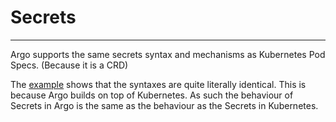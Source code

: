 # Secrets
---
Argo supports the same secrets syntax and mechanisms as Kubernetes Pod Specs. (Because it is a CRD)

The [example](example-wf.yml) shows that the syntaxes are quite literally identical. This is because Argo builds on top of Kubernetes. As such the behaviour of Secrets in Argo is the same as the behaviour as the Secrets in Kubernetes.

